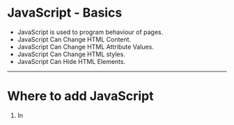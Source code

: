 # JavaScript - Basics
- JavaScript is used to program behaviour of pages.
- JavaScript Can Change HTML Content.
- JavaScript Can Change HTML Attribute Values.
- JavaScript Can Change HTML styles.
- JavaScript Can Hide HTML Elements.
---
# Where to add JavaScript
1. In <script> tag:
```html
<script>
  console.log("Hello");
</script>
// Script tag can be added in <head> tag or in <body> tag.
```
2. In External .js File [ Without Script Tag ].

Exernal javascipt file is prefferd over all.
  - Easy to maintain and read
  - Cached files can speed up page load.
---
# <script> tag methods.
```html
<script src = "script.js"> // file path
<script src= "https://www.w3schools.com/js/myScript.js"> // URL
```
---
#  Display Methods 
```js
.innerHTML
document.write()
window.alert()
console.log()
```
---
# JavaScript Statements
| Keyword | Description |
|:-------:|:-----------:|
| var     | Declares a variable |
| let     |	Declares a block variable |
| const   |	Declares a block constant |
| if	    | Marks a block of statements to be executed on a condition |
| switch	| Marks a block of statements to be executed in different cases |
| for	    | Marks a block of statements to be executed in a loop |
| function|	Declares a function |
| return	| Exits a function |
| try	    | Implements error handling to a block of statements |
---
# Comments
```js
// single line comment
/* Multiple 
line comment */
```

